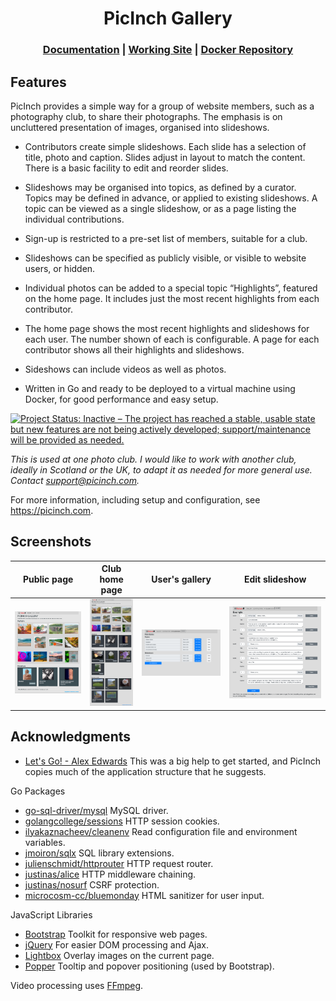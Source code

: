 <h1 align="center">PicInch Gallery</h1>

<div align="center">
  <h3>
    <a href="https://picinch.com">Documentation</a>
    <span> | </span>
    <a href="https://sconephoto.club">Working Site</a>
    <span> | </span>
    <a href="https://hub.docker.com/r/inchworks/picinch">Docker Repository</a>
  </h3>
</div>

## Features
PicInch provides a simple way for a group of website members, such as a photography club, to share their photographs. The emphasis is on uncluttered presentation of images, organised into slideshows.

- Contributors create simple slideshows. Each slide has a selection of title, photo and caption. Slides adjust in layout to match the content. There is a basic facility to edit and reorder slides.

- Slideshows may be organised into topics, as defined by a curator. Topics may be defined in advance, or applied to existing slideshows. A topic can be viewed as a single slideshow, or as a page listing the individual contributions.

- Sign-up is restricted to a pre-set list of members, suitable for a club.

- Slideshows can be specified as publicly visible, or visible to website users, or hidden.

- Individual photos can be added to a special topic “Highlights”, featured on the home page. It includes just the most recent highlights from each contributor.

- The home page shows the most recent highlights and slideshows for each user. The number shown of each is configurable. A page for each contributor shows all their highlights and slideshows.

- Sideshows can include videos as well as photos.

- Written in Go and ready to be deployed to a virtual machine using Docker, for good performance and easy setup. 

[![Project Status: Inactive – The project has reached a stable, usable state but new features are not being actively developed; support/maintenance will be provided as needed.](https://www.repostatus.org/badges/latest/inactive.svg)](https://www.repostatus.org/#inactive)

_This is used at one photo club. I would like to work with another club, ideally in Scotland or the UK, to adapt it as needed for more general use. Contact support@picinch.com._

For more information, including setup and configuration, see https://picinch.com.

## Screenshots

| Public page | Club home page | User's gallery | Edit slideshow |
|:-------------------------:|:-------------------------:|:-------------------------:|:-------------------------:|
<img src="https://raw.githubusercontent.com/inchworks/picinch/master/docs/images/ss-public.png" title="Public page" width="100%"> |<img src="https://raw.githubusercontent.com/inchworks/picinch/master/docs/images/ss-club.png" title="Club home page" width="100%">|<img src="https://raw.githubusercontent.com/inchworks/picinch/master/docs/images/ss-my-gallery.png" title="User's gallery" width="100%"> |<img src="https://raw.githubusercontent.com/inchworks/picinch/master/docs/images/ss-edit-slideshow.png" title="Edit slideshow" width="100%">|

## Acknowledgments

- [Let's Go! - Alex Edwards](https://lets-go.alexedwards.net) This was a big help to get started, and PicInch copies much of the application structure that he suggests.

Go Packages
- [go-sql-driver/mysql](https://github.com/go-sql-driver/mysql) MySQL driver.
- [golangcollege/sessions](https://github.com/golangcollege/sessions) HTTP session cookies.
- [ilyakaznacheev/cleanenv](https://github.com/ilyakaznacheev/cleanenv) Read configuration file and environment variables.
- [jmoiron/sqlx](https://github.com/jmoiron/sqlx) SQL library extensions.
- [julienschmidt/httprouter](https://github.com/julienschmidt/httprouter) HTTP request router.
- [justinas/alice](https://github.com/justinas/alice) HTTP middleware chaining.
- [justinas/nosurf](https://github.com/justinas/nosurf) CSRF protection.
- [microcosm-cc/bluemonday](https://github.com/microcosm-cc/bluemonday) HTML sanitizer for user input.

JavaScript Libraries
- [Bootstrap](https://getbootstrap.com) Toolkit for responsive web pages.
- [jQuery](https://jquery.com) For easier DOM processing and Ajax.
- [Lightbox](https://lokeshdhakar.com/projects/lightbox2/) Overlay images on the current page.
- [Popper](https://popper.js.org) Tooltip and popover positioning (used by Bootstrap).

Video processing uses [FFmpeg](https://ffmpeg.org).